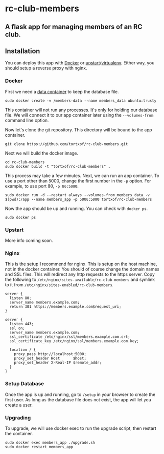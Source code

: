 rc-club-members
===============

A flask app for managing members of an RC club.
-----------------------------------------------

Installation
------------

You can deploy this app with [Docker](https://www.docker.com/) or
[upstart](http://upstart.ubuntu.com/)/[virtualenv](https://virtualenv.pypa.io/).
Either way, you should setup a reverse proxy with nginx.

### Docker

First we need a
[data container](https://docs.docker.com/userguide/dockervolumes/#creating-and-mounting-a-data-volume-container)
to keep the database file.

    sudo docker create -v /members-data --name members_data ubuntu:trusty

This container will not run any processes. It's only for holding our database
file. We will connect it to our app container later using the `--volumes-from`
command line option.

Now let's clone the git repository. This directory will be bound to the app container.

    git clone https://github.com/tortxof/rc-club-members.git

Next we will build the docker image.

    cd rc-club-members
    sudo docker build -t "tortxof/rc-club-members" .

This process may take a few minutes. Next, we can run an app container. To use a
port other than 5000, change the first number in the `-p` option. For example,
to use port 80, `-p 80:5000`.

    sudo docker run -d --restart always --volumes-from members_data -v $(pwd):/app --name members_app -p 5000:5000 tortxof/rc-club-members

Now the app should be up and running. You can check with `docker ps`.

    sudo docker ps

### Upstart

More info coming soon.

### Nginx

This is the setup I recommend for nginx. This is setup on the host machine, not
in the docker container. You should of course change the domain names and SSL
files. This will redirect any http requests to the https server. Copy the
following to `/etc/nginx/sites-available/rc-club-members` and symlink to it from
`/etc/nginx/sites-enabled/rc-club-members`.

    server {
      listen 80;
      server_name members.example.com;
      return 301 https://members.example.com$request_uri;
    }

    server {
      listen 443;
      ssl on;
      server_name members.example.com;
      ssl_certificate /etc/nginx/ssl/members.example.com.crt;
      ssl_certificate_key /etc/nginx/ssl/members.example.com.key;

      location / {
        proxy_pass http://localhost:5000;
        proxy_set_header Host      $host;
        proxy_set_header X-Real-IP $remote_addr;
      }
    }

### Setup Database

Once the app is up and running, go to `/setup` in your browser to create the
first user. As long as the database file does not exist, the app will let you
create a user.

### Upgrading

To upgrade, we will use docker exec to run the upgrade script, then restart the
container.

    sudo docker exec members_app ./upgrade.sh
    sudo docker restart members_app
